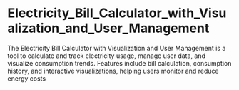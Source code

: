 # Electricity_Bill_Calculator_with_Visualization_and_User_Management
The Electricity Bill Calculator with Visualization and User Management is a tool to calculate and track electricity usage, manage user data, and visualize consumption trends. Features include bill calculation, consumption history, and interactive visualizations, helping users monitor and reduce energy costs
